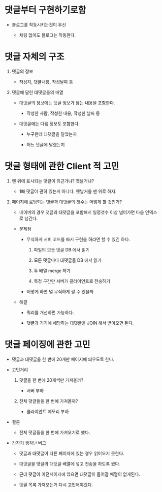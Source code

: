 # 댓글부터 구현하기로함

- 블로그를 작동시키는것이 우선

    - 채팅 없이도 블로그는 작동한다.

# 댓글 자체의 구조

1. 댓글의 정보

    - 작성자, 댓글내용, 작성날짜 등

2. 댓글에 달린 대댓글들의 배열

    - 대댓글의 정보에는 댓글 정보가 담는 내용을 포함한다.

        - 작성한 사람, 작성한 내용, 작성한 날짜 등

    - 대댓글에는 다음 정보도 포함한다.

        - 누구한테 대댓글을 달았는지

        - 어느 댓글에 달렸는지

# 댓글 형태에 관한 Client 적 고민

1. 맨 위에 표시되는 댓글이 최근거냐? 옛날거냐?

    - 1빠 댓글이 괜히 있는게 아니다. 옛날거를 맨 위로 하자.

2. 페이지에 로딩되는 댓글과 대댓글의 갯수는 어떻게 할 것인가?

    - 네이버의 경우 댓글과 대댓글을 포함해서 일정갯수 이상 넘어가면 다음 인덱스로 넘긴다.

    - 문제점

        - 무식하게 서버 코드를 짜서 구현을 하라면 할 수 있긴 하다.

            1. 파일의 모든 댓글 DB 에서 읽기

            2. 모든 댓글마다 대댓글들 DB 에서 읽기

            3. 두 배열 merge 하기

            4. 특정 구간만 서버가 클라이언트로 전송하기

        - 어떻게 하면 덜 무식하게 짤 수 있을까

    - 해결

        - 쿼리를 개선하면 가능하다.

        - 댓글과 거기에 해당하는 대댓글을 JOIN 해서 받아오면 된다.


# 댓글 페이징에 관한 고민

- 댓글과 대댓글을 한 번에 20개만 페이지에 띄우도록 한다.

- 고민거리

    1. 댓글을 한 번에 20개씩만 가져올까?

        - 서버 부하

    2. 전체 댓글들을 한 번에 가져올까?

        - 클라이언트 메모리 부하

- 결론

    - 전체 댓글들을 한 번에 가져오기로 했다.

- 갑자기 생각난 버그

    - 댓글과 대댓글이 다른 페이지에 있는 경우 읽어오지 못한다.

    - 대댓글을 댓글의 대댓글 배열에 넣고 전송을 하도록 짰다.

    - 근데 댓글이 이전페이지에 있으면 대댓글이 들어갈 배열이 없게된다.

    - 댓글 목록 가져오는거 다시 고민해야겠다.